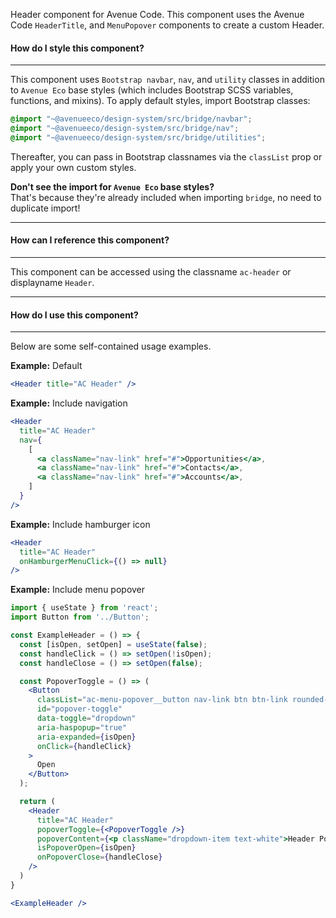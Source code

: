 Header component for Avenue Code.
This component uses the Avenue Code `HeaderTitle`, and `MenuPopover` components to create a custom Header.

#### **How do I style this component?**
___
This component uses `Bootstrap navbar`, `nav`, and `utility` classes in addition to `Avenue Eco` base styles (which includes Bootstrap SCSS variables, functions, and mixins).
To apply default styles, import Bootstrap classes:
```scss
@import "~@avenueeco/design-system/src/bridge/navbar";
@import "~@avenueeco/design-system/src/bridge/nav";
@import "~@avenueeco/design-system/src/bridge/utilities";
```

Thereafter, you can pass in Bootstrap classnames via the `classList` prop or apply your own custom styles.

**Don't see the import for `Avenue Eco` base styles?**  
That's because they're already included when importing `bridge`, no need to duplicate import!

___
#### **How can I reference this component?**
___
This component can be accessed using the classname `ac-header` or displayname `Header`.

___
#### **How do I use this component?**
___
Below are some self-contained usage examples.

**Example:** Default
```jsx
<Header title="AC Header" />
```

**Example:** Include navigation
```jsx
<Header
  title="AC Header"
  nav={
    [
      <a className="nav-link" href="#">Opportunities</a>,
      <a className="nav-link" href="#">Contacts</a>,
      <a className="nav-link" href="#">Accounts</a>,
    ]
  }
/>
```

**Example:** Include hamburger icon
```jsx
<Header
  title="AC Header"
  onHamburgerMenuClick={() => null}
/>
```

**Example:** Include menu popover
```jsx
import { useState } from 'react';
import Button from '../Button';

const ExampleHeader = () => {
  const [isOpen, setOpen] = useState(false);
  const handleClick = () => setOpen(!isOpen);
  const handleClose = () => setOpen(false);

  const PopoverToggle = () => (
    <Button
      classList="ac-menu-popover__button nav-link btn btn-link rounded-circle text-white px-1"
      id="popover-toggle"
      data-toggle="dropdown"
      aria-haspopup="true"
      aria-expanded={isOpen}
      onClick={handleClick}
    >
      Open
    </Button>
  );

  return (
    <Header
      title="AC Header"
      popoverToggle={<PopoverToggle />}
      popoverContent={<p className="dropdown-item text-white">Header Popover</p>}
      isPopoverOpen={isOpen}
      onPopoverClose={handleClose}
    />
  )
}

<ExampleHeader />
```
